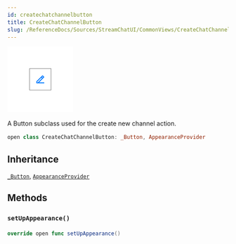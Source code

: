 ```yaml
---
id: createchatchannelbutton 
title: CreateChatChannelButton
slug: /ReferenceDocs/Sources/StreamChatUI/CommonViews/CreateChatChannelButton/createchatchannelbutton
---
```

![CreateChatChannelButton](../../../../../assets/CreateChatChannelButton_documentation.default-light.png)

A Button subclass used for the create new channel action.

``` swift
open class CreateChatChannelButton: _Button, AppearanceProvider 
```

## Inheritance

[`_Button`](../_Button), [`AppearanceProvider`](../../Utils/AppearanceProvider)

## Methods

### `setUpAppearance()`

``` swift
override open func setUpAppearance() 
```
